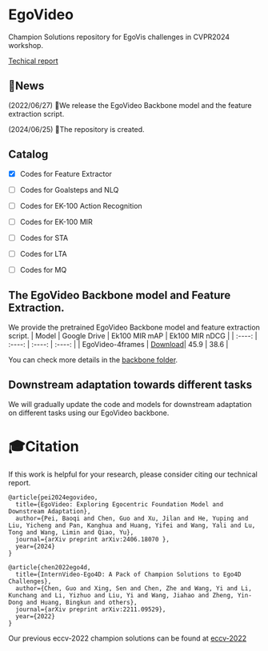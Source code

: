 # EgoVideo
Champion Solutions repository for EgoVis challenges in CVPR2024 workshop.

[Techical report](https://arxiv.org/abs/2406.18070)

## 📢News
(2022/06/27) 🚀We release the EgoVideo Backbone model and the feature extraction script.

(2024/06/25) 🔄The repository is created.



## Catalog

- [x] Codes for Feature Extractor
- [ ] Codes for Goalsteps and NLQ
- [ ] Codes for EK-100 Action Recognition
- [ ] Codes for EK-100 MIR
- [ ] Codes for STA
- [ ] Codes for LTA
- [ ] Codes for MQ


## The EgoVideo Backbone model and Feature Extraction.
We provide the pretrained EgoVideo Backbone model and feature extraction script.
|  Model   | Google Drive | Ek100 MIR mAP | Ek100 MIR nDCG |
|  :----:  | :----:  | :----: | :----: |
| EgoVideo-4frames  | [Download](https://drive.google.com/file/d/1k6f1eRdcL17IvXtdX_J8WxNbju2Ms3AW/view?usp=sharing)| 45.9 | 38.6 |

You can check more details in the [backbone folder](./backbone).

## Downstream adaptation towards different tasks
We will gradually update the code and models for downstream adaptation on different tasks using our EgoVideo backbone.


# 🎓Citation
If this work is helpful for your research, please consider citing our technical report.
```
@article{pei2024egovideo,
  title={EgoVideo: Exploring Egocentric Foundation Model and Downstream Adaptation},
  author={Pei, Baoqi and Chen, Guo and Xu, Jilan and He, Yuping and Liu, Yicheng and Pan, Kanghua and Huang, Yifei and Wang, Yali and Lu, Tong and Wang, Limin and Qiao, Yu},
  journal={arXiv preprint arXiv:2406.18070 },
  year={2024}
}
```

```
@article{chen2022ego4d,
  title={InternVideo-Ego4D: A Pack of Champion Solutions to Ego4D Challenges},
  author={Chen, Guo and Xing, Sen and Chen, Zhe and Wang, Yi and Li, Kunchang and Li, Yizhuo and Liu, Yi and Wang, Jiahao and Zheng, Yin-Dong and Huang, Bingkun and others},
  journal={arXiv preprint arXiv:2211.09529},
  year={2022}
}
```
Our previous eccv-2022 champion solutions can be found at [eccv-2022](./eccv-2022)
